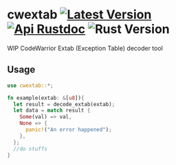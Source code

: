 # cwextab [![Latest Version]][crates.io] [![Api Rustdoc]][rustdoc] ![Rust Version]

[Latest Version]: https://img.shields.io/crates/v/cwextab.svg
[crates.io]: https://crates.io/crates/cwextab
[Api Rustdoc]: https://img.shields.io/badge/api-rustdoc-blue.svg
[rustdoc]: https://docs.rs/cwextab
[Rust Version]: https://img.shields.io/badge/rust-1.58+-blue.svg?maxAge=3600


WIP CodeWarrior Extab (Exception Table) decoder tool

## Usage

```rs
use cwextab::*;

fn example(extab: &[u8]){
  let result = decode_extab(extab);
  let data = match result {
    Some(val) => val,
    None => {
      panic!("An error happened");
    },
  };
  //do stuffs
}
```
